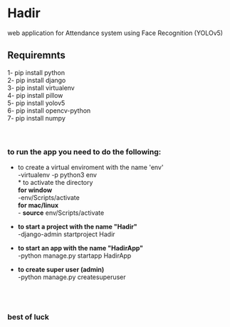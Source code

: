 # Hadir
web application for Attendance system using Face Recognition (YOLOv5)


## Requiremnts
1- pip install python <br>
2- pip install django <br>
3- pip install virtualenv <br>
4- pip install pillow <br>
5- pip install yolov5 <br>
6- pip install opencv-python <br>
7- pip install numpy <br>
 <br>
 <br>
### to run the app you need to do the following: <br>
   * to create a virtual enviroment with the name 'env' <br>
          -virtualenv -p python3 env <br>
    * to activate the directory  <br>
      **for window** <br>
           -env/Scripts/activate <br>
      **for mac/linux** <br>
           - **source** env/Scripts/activate <br>
   * **to start a project with the name "Hadir"** <br>
        -django-admin startproject Hadir <br>
     
   * **to start an app with the name "HadirApp"** <br>
         -python manage.py startapp HadirApp        <br>     
    
   * **to create super user (admin)** <br>
         -python manage.py createsuperuser     <br>    
     
      <br>
      <br>
   ### best of luck
